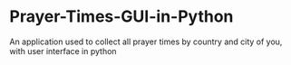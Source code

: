 # Prayer-Times-GUI-in-Python
An application used to collect all prayer times by country and city of you, with user interface in python
